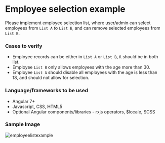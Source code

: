 # Employee selection example
Please implement employee selection list, where user/admin can select employees from `List A` to `List B`, and can remove selected employees from `List B`.

### Cases to verify
- Employee records can be either in `List A` or `List B`, it should be in both list.
- Employee `List B` only allows employees with the age more than 30.
- Employee `List A` should disable all employees with the age is less than 18, and should not allow for selection.


### Language/frameworks to be used
- Angular 7+
- Javascript, CSS, HTML5
- Optional Angular components/libraries - rxjs operators, $locale, SCSS 


### Sample Image

![employeelistexample](https://user-images.githubusercontent.com/287525/104555613-2c025200-5664-11eb-90f8-f69409b31018.png)
